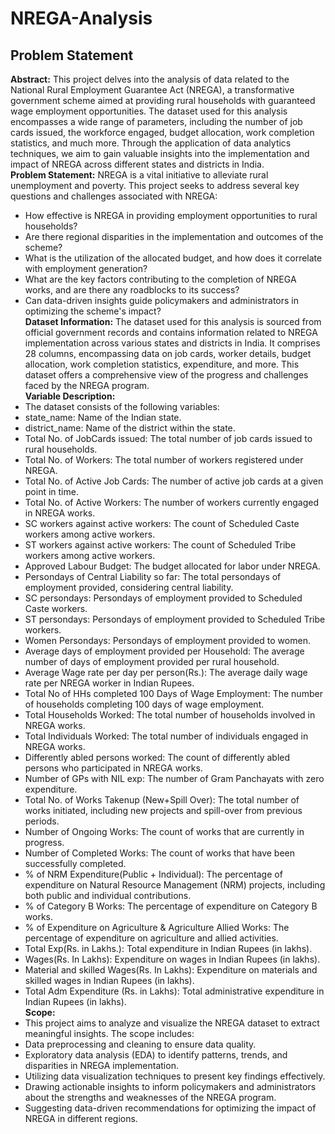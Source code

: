 # NREGA-Analysis
## Problem Statement
**Abstract:**
This project delves into the analysis of data related to the National Rural Employment Guarantee Act 
(NREGA), a transformative government scheme aimed at providing rural households with guaranteed 
wage employment opportunities. The dataset used for this analysis encompasses a wide range of 
parameters, including the number of job cards issued, the workforce engaged, budget allocation, work 
completion statistics, and much more. Through the application of data analytics techniques, we aim to 
gain valuable insights into the implementation and impact of NREGA across different states and districts 
in India.<br>
**Problem Statement:** 
NREGA is a vital initiative to alleviate rural unemployment and poverty. This project seeks to address 
several key questions and challenges associated with NREGA:
- How effective is NREGA in providing employment opportunities to rural households?
- Are there regional disparities in the implementation and outcomes of the scheme?
- What is the utilization of the allocated budget, and how does it correlate with 
employment generation?
- What are the key factors contributing to the completion of NREGA works, and are there 
any roadblocks to its success?
- Can data-driven insights guide policymakers and administrators in optimizing the 
scheme's impact?<br>
**Dataset Information:**
The dataset used for this analysis is sourced from official government records and contains information 
related to NREGA implementation across various states and districts in India. It comprises 28 columns, 
encompassing data on job cards, worker details, budget allocation, work completion statistics,
expenditure, and more. This dataset offers a comprehensive view of the progress and challenges faced 
by the NREGA program.<br>
**Variable Description:**
- The dataset consists of the following variables:
- state_name: Name of the Indian state.
- district_name: Name of the district within the state.
- Total No. of JobCards issued: The total number of job cards issued to rural households.
- Total No. of Workers: The total number of workers registered under NREGA.
- Total No. of Active Job Cards: The number of active job cards at a given point in time.
- Total No. of Active Workers: The number of workers currently engaged in NREGA works.
- SC workers against active workers: The count of Scheduled Caste workers among active workers.
- ST workers against active workers: The count of Scheduled Tribe workers among active workers.
- Approved Labour Budget: The budget allocated for labor under NREGA.
- Persondays of Central Liability so far: The total persondays 
of employment provided, considering central liability.
- SC persondays: Persondays of employment provided to Scheduled Caste workers.
- ST persondays: Persondays of employment provided to Scheduled Tribe workers.
- Women Persondays: Persondays of employment provided to women.
- Average days of employment provided per Household: The average number of days 
of employment provided per rural household.
- Average Wage rate per day per person(Rs.): The average daily wage rate per NREGA worker 
in Indian Rupees.
- Total No of HHs completed 100 Days of Wage Employment: The number of 
households completing 100 days of wage employment.
- Total Households Worked: The total number of households involved in NREGA works.
- Total Individuals Worked: The total number of individuals engaged in NREGA works.
- Differently abled persons worked: The count of differently abled persons who participated 
in NREGA works.
- Number of GPs with NIL exp: The number of Gram Panchayats with zero expenditure.
- Total No. of Works Takenup (New+Spill Over): The total number of works initiated, including 
new projects and spill-over from previous periods.
- Number of Ongoing Works: The count of works that are currently in progress.
- Number of Completed Works: The count of works that have been successfully completed.
- % of NRM Expenditure(Public + Individual): The percentage of expenditure on Natural 
Resource Management (NRM) projects, including both public and individual contributions.
- % of Category B Works: The percentage of expenditure on Category B works.
- % of Expenditure on Agriculture & Agriculture Allied Works: The percentage of expenditure 
on agriculture and allied activities.
- Total Exp(Rs. in Lakhs.): Total expenditure in Indian Rupees (in lakhs).
- Wages(Rs. In Lakhs): Expenditure on wages in Indian Rupees (in lakhs).
- Material and skilled Wages(Rs. In Lakhs): Expenditure on materials and skilled wages in 
Indian Rupees (in lakhs).
- Total Adm Expenditure (Rs. in Lakhs): Total administrative expenditure in Indian Rupees 
(in lakhs).<br>
**Scope:**
- This project aims to analyze and visualize the NREGA dataset to extract meaningful insights. 
The scope includes:
- Data preprocessing and cleaning to ensure data quality.
- Exploratory data analysis (EDA) to identify patterns, trends, and disparities in 
  NREGA implementation.
- Utilizing data visualization techniques to present key findings effectively.
- Drawing actionable insights to inform policymakers and administrators about the strengths 
and weaknesses of the NREGA program.
- Suggesting data-driven recommendations for optimizing the impact of 
NREGA in different regions.
